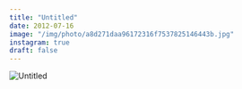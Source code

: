 ```yaml
---
title: "Untitled"
date: 2012-07-16
image: "/img/photo/a8d271daa96172316f7537825146443b.jpg"
instagram: true
draft: false
---
```


![Untitled](/img/photo/a8d271daa96172316f7537825146443b.jpg)
